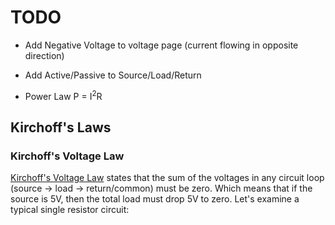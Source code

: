 # TODO

 * Add Negative Voltage to voltage page (current flowing in opposite direction)
 * Add Active/Passive to Source/Load/Return

 * Power Law P = I<sup>2</sup>R



## Kirchoff's Laws



### Kirchoff's Voltage Law

[Kirchoff's Voltage Law](https://en.wikipedia.org/wiki/Kirchhoff%27s_circuit_laws#Kirchhoff.27s_voltage_law_.28KVL.29) states that the sum of the voltages in any circuit loop (source -> load -> return/common) must be zero. Which means that if the source is 5V, then the total load must drop 5V to zero. Let's examine a typical single resistor circuit:
